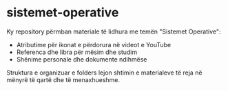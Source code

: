 # sistemet-operative
Ky repository përmban materiale të lidhura me temën "Sistemet Operative":   
  - Atributime për ikonat e përdorura në videot e YouTube
  -  Referenca dhe libra për mësim dhe studim
  -  Shënime personale dhe dokumente ndihmëse

Struktura e organizuar e folders lejon shtimin e materialeve të reja në mënyrë të qartë dhe të menaxhueshme.
